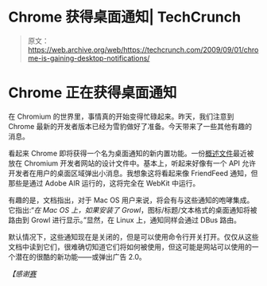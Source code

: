 # Chrome 获得桌面通知| TechCrunch

> 原文：<https://web.archive.org/web/https://techcrunch.com/2009/09/01/chrome-is-gaining-desktop-notifications/>

# Chrome 正在获得桌面通知

在 Chromium 的世界里，事情真的开始变得忙碌起来。昨天，我们注意到 Chrome 最新的开发者版本已经为雪豹做好了准备。今天带来了一些其他有趣的消息。

看起来 Chrome 即将获得一个名为桌面通知的新内置功能。一份[概述文件](https://web.archive.org/web/20230314205029/http://dev.chromium.org/developers/design-documents/desktop-notifications)最近被放在 Chromium 开发者网站的设计文件中。基本上，听起来好像有一个 API 允许开发者在用户的桌面区域弹出小消息。我想象这将看起来像 FriendFeed 通知，但那些是通过 Adobe AIR 运行的，这将完全在 WebKit 中运行。

有趣的是，文档指出，对于 Mac OS 用户来说，将会有与这些通知的咆哮集成。它指出:“*在 Mac OS 上，如果安装了 Growl*，图标/标题/文本格式的桌面通知将被路由到 Growl 进行显示。”显然，在 Linux 上，通知同样会通过 DBus 路由。

默认情况下，这些通知现在是关闭的，但是可以使用命令行开关打开。仅仅从这些文档中读到它们，很难确切知道它们将如何被使用，但这可能是网站可以使用的一个潜在的很酷的新功能——或弹出广告 2.0。

*【感谢[赛](https://web.archive.org/web/20230314205029/http://twitter.com/sinkercat)*